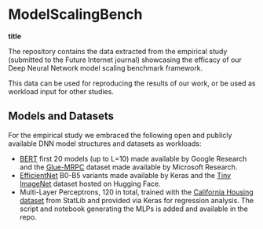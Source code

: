 # ModelScalingBench
**title**

The repository contains the data extracted from the empirical study (submitted to the Future Internet journal) showcasing the efficacy of our Deep Neural Network model scaling benchmark framework.

This data can be used for reproducing the results of our work, or be used as workload input for other studies.

## Models and Datasets

For the empirical study we embraced the following open and publicly available DNN model structures and datasets as workloads:

- [BERT](https://github.com/google-research/bert) first 20 models (up to L=10) made available by Google Research and the [Glue-MRPC](https://paperswithcode.com/dataset/mrpc) dataset made available by Microsoft Research.
- [EfficientNet](https://keras.io/api/applications/efficientnet/) B0-B5 variants made available by Keras and the [Tiny ImageNet](https://huggingface.co/datasets/zh-plus/tiny-imagenet) dataset hosted on Hugging Face.
- Multi-Layer Perceptrons, 120 in total, trained with the [California Housing dataset](https://keras.io/api/datasets/california_housing/) from StatLib and provided via Keras for regression analysis. The script and notebook generating the MLPs is added and available in the repo.
